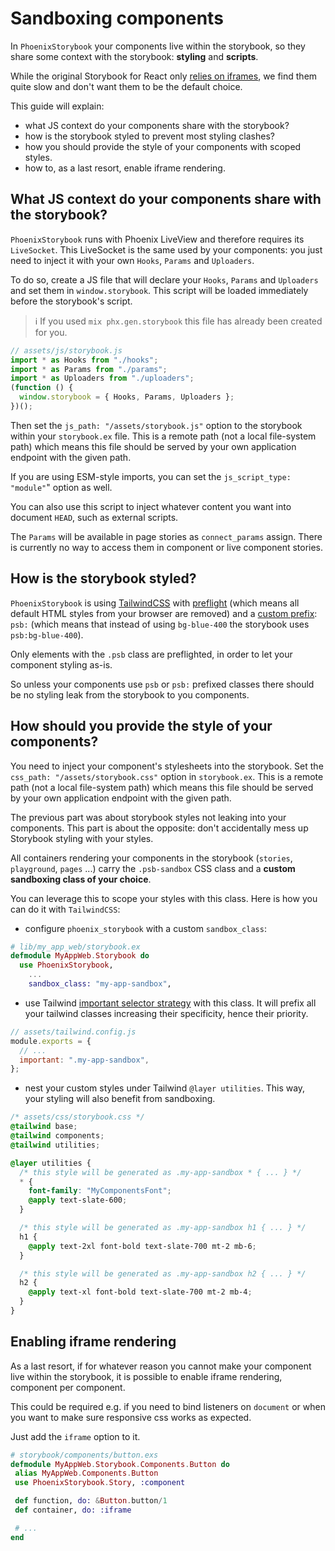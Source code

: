 # Sandboxing components

In `PhoenixStorybook` your components live within the storybook, so they share some context with
the storybook: **styling** and **scripts**.

While the original Storybook for React only [relies on iframes](https://storybook.js.org/docs/react/configure/story-rendering),
we find them quite slow and don't want them to be the default choice.

This guide will explain:

- what JS context do your components share with the storybook?
- how is the storybook styled to prevent most styling clashes?
- how you should provide the style of your components with scoped styles.
- how to, as a last resort, enable iframe rendering.

## What JS context do your components share with the storybook?

`PhoenixStorybook` runs with Phoenix LiveView and therefore requires its `LiveSocket`. This
LiveSocket is the same used by your components: you just need to inject it with your own `Hooks`,
`Params` and `Uploaders`.

To do so, create a JS file that will declare your `Hooks`, `Params` and `Uploaders` and set them in
`window.storybook`. This script will be loaded immediately before the storybook's script.

> :information_source: If you used `mix phx.gen.storybook` this file has already been created for you.

```javascript
// assets/js/storybook.js
import * as Hooks from "./hooks";
import * as Params from "./params";
import * as Uploaders from "./uploaders";
(function () {
  window.storybook = { Hooks, Params, Uploaders };
})();
```

Then set the `js_path: "/assets/storybook.js"` option to the storybook within your `storybook.ex`
file. This is a remote path (not a local file-system path) which means this file should be served
by your own application endpoint with the given path.

If you are using ESM-style imports, you can set the `js_script_type: "module"`" option as well.

You can also use this script to inject whatever content you want into document `HEAD`, such as
external scripts.

The `Params` will be available in page stories as `connect_params` assign.
There is currently no way to access them in component or live component stories.

## How is the storybook styled?

`PhoenixStorybook` is using [TailwindCSS](https://tailwindcss.com) with
[preflight](https://tailwindcss.com/docs/preflight) (which means all default HTML styles from your
browser are removed) and a [custom prefix](https://tailwindcss.com/docs/configuration#prefix):
`psb:` (which means that instead of using `bg-blue-400` the storybook uses `psb:bg-blue-400`).

Only elements with the `.psb` class are preflighted, in order to let your component styling as-is.

So unless your components use `psb` or `psb:` prefixed classes there should be no styling leak from
the storybook to you components.

## How should you provide the style of your components?

You need to inject your component's stylesheets into the storybook. Set the
`css_path: "/assets/storybook.css"` option in `storybook.ex`. This is a remote path (not a local
file-system path) which means this file should be served by your own application endpoint with the
given path.

The previous part was about storybook styles not leaking into your components. This part is
about the opposite: don't accidentally mess up Storybook styling with your styles.

All containers rendering your components in the storybook (`stories`, `playground`, `pages` ...)
carry the `.psb-sandbox` CSS class and a **custom sandboxing class of your choice**.

You can leverage this to scope your styles with this class. Here is how you can do it with
`TailwindCSS`:

- configure `phoenix_storybook` with a custom `sandbox_class`:

```elixir
# lib/my_app_web/storybook.ex
defmodule MyAppWeb.Storybook do
  use PhoenixStorybook,
    ...
    sandbox_class: "my-app-sandbox",
```

- use Tailwind [important selector strategy](https://tailwindcss.com/docs/configuration#selector-strategy)
  with this class. It will prefix all your tailwind classes increasing their specificity, hence
  their priority.

```javascript
// assets/tailwind.config.js
module.exports = {
  // ...
  important: ".my-app-sandbox",
};
```

- nest your custom styles under Tailwind `@layer utilities`. This way, your styling will also
  benefit from sandboxing.

```css
/* assets/css/storybook.css */
@tailwind base;
@tailwind components;
@tailwind utilities;

@layer utilities {
  /* this style will be generated as .my-app-sandbox * { ... } */
  * {
    font-family: "MyComponentsFont";
    @apply text-slate-600;
  }

  /* this style will be generated as .my-app-sandbox h1 { ... } */
  h1 {
    @apply text-2xl font-bold text-slate-700 mt-2 mb-6;
  }

  /* this style will be generated as .my-app-sandbox h2 { ... } */
  h2 {
    @apply text-xl font-bold text-slate-700 mt-2 mb-4;
  }
}
```

## Enabling iframe rendering

As a last resort, if for whatever reason you cannot make your component live within the storybook,
it is possible to enable iframe rendering, component per component.

This could be required e.g. if you need to bind listeners on `document` or when
you want to make sure responsive css works as expected.

Just add the `iframe` option to it.

```elixir
# storybook/components/button.exs
defmodule MyAppWeb.Storybook.Components.Button do
 alias MyAppWeb.Components.Button
 use PhoenixStorybook.Story, :component

 def function, do: &Button.button/1
 def container, do: :iframe

 # ...
end
```
